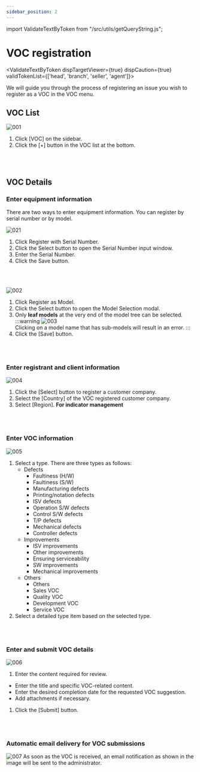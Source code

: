 ```yaml
---
sidebar_position: 2
---
```


import ValidateTextByToken from "/src/utils/getQueryString.js";

# VOC registration

<ValidateTextByToken dispTargetViewer={true} dispCaution={true} validTokenList={['head', 'branch', 'seller', 'agent']}>

We will guide you through the process of registering an issue you wish to register as a VOC in the VOC menu.

## VOC List

![001](./img/001.png)
1. Click [VOC] on the sidebar. 
1. Click the [+] button in the VOC list at the bottom.
<br/>
<br/>

## VOC Details

### Enter equipment information
There are two ways to enter equipment information.
You can register by serial number or by model.

![021](./img/021.png)
1. Click Register with Serial Number.
1. Click the Select button to open the Serial Number input window.
1. Enter the Serial Number.
1. Click the Save button. 
<br/>
<br/>

![002](./img/002.png)
1. Click Register as Model.
1. Click the Select button to open the Model Selection modal.
1. Only **leaf models** at the very end of the model tree can be selected.
    :::warning
    ![003](./img/003.png) <br />
    Clicking on a model name that has sub-models will result in an error.
    :::
1. Click the [Save] button.
<br/>
<br/>

### Enter registrant and client information

![004](./img/004.png) 
1. Click the [Select] button to register a customer company.
1. Select the [Country] of the VOC registered customer company.
1. Select [Region]. **For indicator management**
<br/>
<br/>

### Enter VOC information

![005](./img/005.png) 
1. Select a type. There are three types as follows:
    - Defects
        - Faultiness (H/W)
        - Faultiness (S/W)
        - Manufacturing defects
        - Printing/notation defects
        - ISV defects
        - Operation S/W defects
        - Control S/W defects
        - T/P defects
        - Mechanical defects
        - Controller defects
    - Improvements
        - ISV improvements
        - Other improvements
        - Ensuring serviceability
        - SW improvements
        - Mechanical improvements
    - Others
        - Others
        - Sales VOC
        - Quality VOC
        - Development VOC
        - Service VOC
1. Select a detailed type item based on the selected type.
<br/>
<br/>

### Enter and submit VOC details

![006](./img/006.png) 
1. Enter the content required for review.
- Enter the title and specific VOC-related content.
- Enter the desired completion date for the requested VOC suggestion.
- Add attachments if necessary.
1. Click the [Submit] button.
<br/>
<br/>

### Automatic email delivery for VOC submissions

![007](./img/007.png) 
As soon as the VOC is received, an email notification as shown in the image will be sent to the administrator.

</ValidateTextByToken>